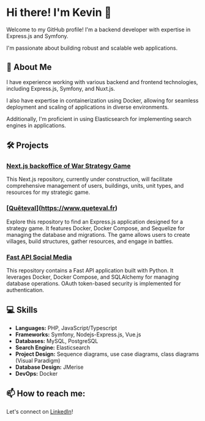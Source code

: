 # Hi there! I'm Kevin 👋 
 
Welcome to my GitHub profile! I'm a backend developer with expertise in Express.js and Symfony.  
 
I'm passionate about building robust and scalable web applications. 

## :book: About Me

I have experience working with various backend and frontend technologies, including Express.js, Symfony, and Nuxt.js. 

I also have expertise in containerization using Docker, allowing for seamless deployment and scaling of applications in diverse environments.

Additionally, I'm proficient in using Elasticsearch for implementing search engines in applications.

## 🛠️ Projects

### [Next.js backoffice of War Strategy Game](https://github.com/khersinpro/strategy-game-backoffice) 
This Next.js repository, currently under construction, will facilitate comprehensive management of users, buildings, units, unit types, and resources for my strategic game.

### [[Quêteval](https://www.queteval.fr/landing/landing-scd.webp)](https://www.queteval.fr)
Explore this repository to find an Express.js application designed for a strategy game. It features Docker, Docker Compose, and Sequelize for managing the database and migrations. The game allows users to create villages, build structures, gather resources, and engage in battles.

### [Fast API Social Media](https://github.com/khersinpro/fast-social-media)
This repository contains a Fast API application built with Python. It leverages Docker, Docker Compose, and SQLAlchemy for managing database operations. OAuth token-based security is implemented for authentication.

## 💻 Skills

- **Languages:** PHP, JavaScript/Typescript
- **Frameworks:** Symfony, Nodejs-Express.js, Vue.js
- **Databases:** MySQL, PostgreSQL
- **Search Engine:** Elasticsearch
- **Project Design:** Sequence diagrams, use case diagrams, class diagrams (Visual Paradigm)
- **Database Design:** JMerise
- **DevOps:** Docker

## 📫 How to reach me:

Let's connect on [LinkedIn](https://www.linkedin.com/in/kevin-hersin/)!


<!--
**khersinpro/khersinpro** is a ✨ _special_ ✨ repository because its `README.md` (this file) appears on your GitHub profile.

Here are some ideas to get you started:

- 🔭 I’m currently working on ...
- 🌱 I’m currently learning ...
- 👯 I’m looking to collaborate on ...
- 🤔 I’m looking for help with ...
- 💬 Ask me about ...
- 📫 How to reach me: ...
- 😄 Pronouns: ...
- ⚡ Fun fact: ...
-->
